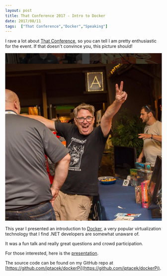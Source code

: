 ```yaml
---
layout: post
title: That Conference 2017 - Intro to Docker
date: 2017/08/11
tags:  ["That Conference","Docker","Speaking"]
---
```


I rave a lot about [That Conference](https://www.thatconference.com), so you can
tell I am pretty enthusiastic for the event. If that doesn't convince you, this
picture should!

![ThatConference 2017](thatConf.png)


This year I presented an introduction to [Docker](https://www.docker.com), a
very popular virtualization technology that I find .NET developers are
somewhat unaware of.

It was a fun talk and really great questions and crowd participation.

For those interested, here is the [presentation](https://docs.google.com/presentation/d/1Ss3MitzdYtEPDD14NHhIJtWAV_TYCJhK_NKFHkhklLQ/edit#slide=id.p).


The source code can be found on my GitHub repo at
[https://github.com/jptacek/dockerPi](https://github.com/jptacek/dockerPi).
